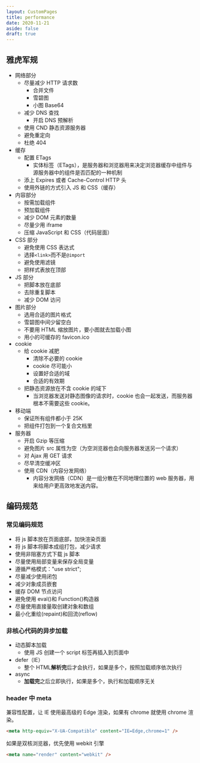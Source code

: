 ```yaml
---
layout: CustomPages
title: performance
date: 2020-11-21
aside: false
draft: true
---
```


## 雅虎军规

- 网络部分
  - 尽量减少 HTTP 请求数
    - 合并文件
    - 雪碧图
    - 小图 Base64
  - 减少 DNS 查找
    - 开启 DNS 预解析
  - 使用 CND 静态资源服务器
  - 避免重定向
  - 杜绝 404
- 缓存
  - 配置 ETags
    - 实体标签（ETags），是服务器和浏览器用来决定浏览器缓存中组件与源服务器中的组件是否匹配的一种机制
  - 添上 Expires 或者 Cache-Control HTTP 头
  - 使用外链的方式引入 JS 和 CSS（缓存）
- 内容部分
  - 按需加载组件
  - 预加载组件
  - 减少 DOM 元素的数量
  - 尽量少用 iframe
  - 压缩 JavaScript 和 CSS（代码层面）
- CSS 部分
  - 避免使用 CSS 表达式
  - 选择`<link>`而不是`@import`
  - 避免使用滤镜
  - 把样式表放在顶部
- JS 部分
  - 把脚本放在底部
  - 去除重复脚本
  - 减少 DOM 访问
- 图片部分
  - 选用合适的图片格式
  - 雪碧图中间少留空白
  - 不要用 HTML 缩放图片，要小图就去加载小图
  - 用小的可缓存的 favicon.ico
- cookie
  - 给 cookie 减肥
    - 清除不必要的 cookie
    - cookie 尽可能小
    - 设置好合适的域
    - 合适的有效期
  - 把静态资源放在不含 cookie 的域下
    - 当浏览器发送对静态图像的请求时，cookie 也会一起发送，而服务器根本不需要这些 cookie。
- 移动端
  - 保证所有组件都小于 25K
  - 把组件打包到一个复合文档里
- 服务器
  - 开启 Gzip 等压缩
  - 避免图片 src 属性为空（为空浏览器也会向服务器发送另一个请求）
  - 对 Ajax 用 GET 请求
  - 尽早清空缓冲区
  - 使用 CDN（内容分发网络）
    - 内容分发网络（CDN）是一组分散在不同地理位置的 web 服务器，用来给用户更高效地发送内容。

## 编码规范

### 常见编码规范

- 将 js 脚本放在页面底部，加快渲染页面
- 将 js 脚本将脚本成组打包，减少请求
- 使用非阻塞方式下载 js 脚本
- 尽量使用局部变量来保存全局变量
- 遵循严格模式："use strict";
- 尽量减少使用闭包
- 减少对象成员嵌套
- 缓存 DOM 节点访问
- 避免使用 eval()和 Function()构造器
- 尽量使用直接量取创建对象和数组
- 最小化重绘(repaint)和回流(reflow)

### 非核心代码的异步加载

- 动态脚本加载
  - 使用 JS 创建一个 script 标签再插入到页面中
- defer（IE）
  - 整个 HTML**解析完**后才会执行，如果是多个，按照加载顺序依次执行
- async
  - **加载完**之后立即执行，如果是多个，执行和加载顺序无关

### header 中 meta

兼容性配置，让 IE 使用最高级的 Edge 渲染，如果有 chrome 就使用 chrome 渲染。

```html
<meta http-equiv="X-UA-Compatible" content="IE=Edge,chrome=1" />
```

如果是双核浏览器，优先使用 webkit 引擎

```html
<meta name="render" content="webkit" />
```

